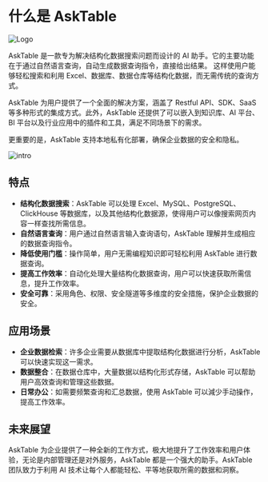 # 什么是 AskTable

<div className="img-center small">
  <img src="/img/asktable/at_logo.png" alt="Logo" />
</div>



AskTable 是一款专为解决结构化数据搜索问题而设计的 AI 助手。它的主要功能在于通过自然语言查询，自动生成数据查询指令，直接给出结果。 这样使用户能够轻松搜索和利用 Excel、数据库、数据仓库等结构化数据，而无需传统的查询方式。 

AskTable 为用户提供了一个全面的解决方案，涵盖了 Restful API、SDK、SaaS 等多种形式的集成方式。此外，AskTable 还提供了可以嵌入到知识库、AI 平台、BI 平台以及行业应用中的插件和工具，满足不同场景下的需求。

更重要的是，AskTable 支持本地私有化部署，确保企业数据的安全和隐私。

<div className="img-center large">
  <img src="/img/asktable/at_intro.png" alt="intro" />
</div>


## 特点
- **结构化数据搜索**：AskTable 可以处理 Excel、MySQL、PostgreSQL、ClickHouse 等数据库，以及其他结构化数据源，使得用户可以像搜索网页内容一样查找所需信息。 
- **自然语言查询**：用户通过自然语言输入查询语句，AskTable 理解并生成相应的数据查询指令。 
- **降低使用门槛**：操作简单，用户无需编程知识即可轻松利用 AskTable 进行数据查询。 
- **提高工作效率**：自动化处理大量结构化数据查询，用户可以快速获取所需信息，提升工作效率。 
- **安全可靠**：采用角色、权限、安全隧道等多维度的安全措施，保护企业数据的安全。

## 应用场景
- **企业数据检索**：许多企业需要从数据库中提取结构化数据进行分析，AskTable 可以快速实现这一需求。 
- **数据整合**：在数据仓库中，大量数据以结构化形式存储，AskTable 可以帮助用户高效查询和管理这些数据。 
- **日常办公**：如需要频繁查询和汇总数据，使用 AskTable 可以減少手动操作，提高工作效率。 

## 未来展望

AskTable 为企业提供了一种全新的工作方式，极大地提升了工作效率和用户体验，无论是内部管理还是对外服务，AskTable 都是一个强大的助手。AskTable 团队致力于利用 AI 技术让每个人都能轻松、平等地获取所需的数据和洞察。
